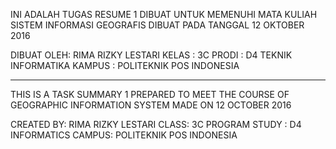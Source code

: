 INI ADALAH TUGAS RESUME 1 DIBUAT UNTUK MEMENUHI MATA KULIAH SISTEM INFORMASI GEOGRAFIS
DIBUAT PADA TANGGAL 12 OKTOBER 2016

DIBUAT OLEH: RIMA RIZKY LESTARI
KELAS : 3C
PRODI : D4 TEKNIK INFORMATIKA
KAMPUS : POLITEKNIK POS INDONESIA

-----------------------------------------------------------------------------------------

THIS IS A TASK SUMMARY 1 PREPARED TO MEET THE COURSE OF GEOGRAPHIC INFORMATION SYSTEM
MADE ON 12 OCTOBER 2016

CREATED BY: RIMA RIZKY LESTARI
CLASS: 3C
PROGRAM STUDY : D4 INFORMATICS
CAMPUS: POLITEKNIK POS INDONESIA
